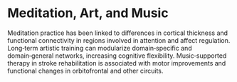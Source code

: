 # Meditation, Art, and Music
Meditation practice has been linked to differences in cortical thickness and functional connectivity in regions involved in attention and affect regulation. Long‑term artistic training can modularize domain‑specific and domain‑general networks, increasing cognitive flexibility. Music‑supported therapy in stroke rehabilitation is associated with motor improvements and functional changes in orbitofrontal and other circuits.
